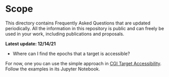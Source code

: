 # Scope

This directory contains Frequently Asked Questions that are updated periodically.
All the information in this repository is public and can freely
be used in your work, including publications and proposals.


__Latest update: 12/14/21__

- Where can I find the epochs that a target is accessible?

For now, one you can use the simple approach in 
[CGI Target Accessibility](https://github.com/nasavbailey/CGI_target_accessibility).
Follow the examples in its Jupyter Notebook.
